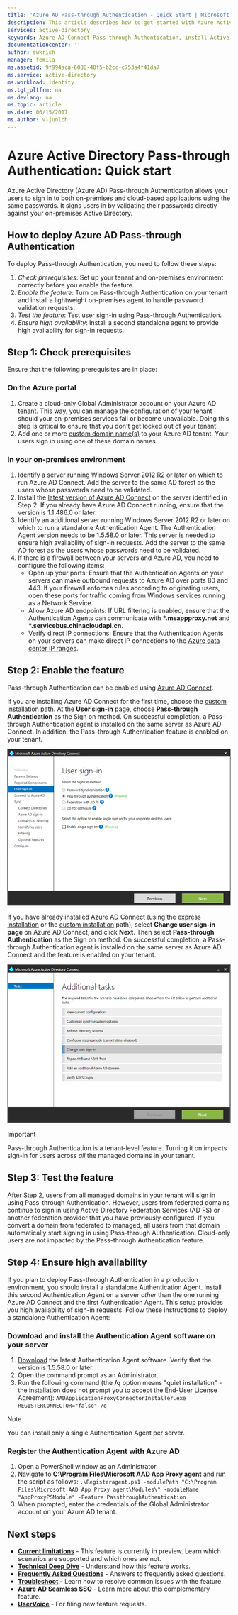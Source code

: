 ```yaml
---
title: 'Azure AD Pass-through Authentication - Quick Start | Microsoft Docs'
description: This article describes how to get started with Azure Active Directory (Azure AD) Pass-through Authentication.
services: active-directory
keywords: Azure AD Connect Pass-through Authentication, install Active Directory, required components for Azure AD, SSO, Single Sign-on
documentationcenter: ''
author: swkrish
manager: femila
ms.assetid: 9f994aca-6088-40f5-b2cc-c753a4f41da7
ms.service: active-directory
ms.workload: identity
ms.tgt_pltfrm: na
ms.devlang: na
ms.topic: article
ms.date: 06/15/2017
ms.author: v-junlch
---
```


# Azure Active Directory Pass-through Authentication: Quick start

Azure Active Directory (Azure AD) Pass-through Authentication allows your users to sign in to both on-premises and cloud-based applications using the same passwords. It signs users in by validating their passwords directly against your on-premises Active Directory.

## How to deploy Azure AD Pass-through Authentication

To deploy Pass-through Authentication, you need to follow these steps:
1. *Check prerequisites*: Set up your tenant and on-premises environment correctly before you enable the feature.
2. *Enable the feature*: Turn on Pass-through Authentication on your tenant and install a lightweight on-premises agent to handle password validation requests.
3. *Test the feature*: Test user sign-in using Pass-through Authentication.
4. *Ensure high availability*: Install a second standalone agent to provide high availability for sign-in requests.

## Step 1: Check prerequisites

Ensure that the following prerequisites are in place:

### On the Azure portal

1. Create a cloud-only Global Administrator account on your Azure AD tenant. This way, you can manage the configuration of your tenant should your on-premises services fail or become unavailable. Doing this step is critical to ensure that you don't get locked out of your tenant.
2. Add one or more [custom domain name(s)](../active-directory-add-domain.md) to your Azure AD tenant. Your users sign in using one of these domain names.

### In your on-premises environment

1. Identify a server running Windows Server 2012 R2 or later on which to run Azure AD Connect. Add the server to the same AD forest as the users whose passwords need to be validated.
2. Install the [latest version of Azure AD Connect](https://www.microsoft.com/download/details.aspx?id=47594) on the server identified in Step 2. If you already have Azure AD Connect running, ensure that the version is 1.1.486.0 or later.
3. Identify an additional server running Windows Server 2012 R2 or later on which to run a standalone Authentication Agent. The Authentication Agent version needs to be 1.5.58.0 or later. This server is needed to ensure high availability of sign-in requests. Add the server to the same AD forest as the users whose passwords need to be validated.
4. If there is a firewall between your servers and Azure AD, you need to configure the following items:
   - Open up your ports: Ensure that the Authentication Agents on your servers can make outbound requests to Azure AD over ports 80 and 443. If your firewall enforces rules according to originating users, open these ports for traffic coming from Windows services running as a Network Service.
   - Allow Azure AD endpoints: If URL filtering is enabled, ensure that the Authentication Agents can communicate with **\*.msappproxy.net** and **\*.servicebus.chinacloudapi.cn**.
   - Verify direct IP connections: Ensure that the Authentication Agents on your servers can make direct IP connections to the [Azure data center IP ranges](https://www.microsoft.com/en-us/download/details.aspx?id=42064).

## Step 2: Enable the feature

Pass-through Authentication can be enabled using [Azure AD Connect](active-directory-aadconnect.md).

If you are installing Azure AD Connect for the first time, choose the [custom installation path](active-directory-aadconnect-get-started-custom.md). At the **User sign-in** page, choose **Pass-through Authentication** as the Sign on method. On successful completion, a Pass-through Authentication agent is installed on the same server as Azure AD Connect. In addition, the Pass-through Authentication feature is enabled on your tenant.

![Azure AD Connect - user sign-in](./media/active-directory-aadconnect-sso/sso3.png)

If you have already installed Azure AD Connect (using the [express installation](active-directory-aadconnect-get-started-express.md) or the [custom installation](active-directory-aadconnect-get-started-custom.md) path), select **Change user sign-in page** on Azure AD Connect, and click **Next**. Then select **Pass-through Authentication** as the Sign on method. On successful completion, a Pass-through Authentication agent is installed on the same server as Azure AD Connect and the feature is enabled on your tenant.

![Azure AD Connect - Change user sign-in](./media/active-directory-aadconnect-user-signin/changeusersignin.png)

>[!IMPORTANT]
>Pass-through Authentication is a tenant-level feature. Turning it on impacts sign-in for users across _all_ the managed domains in your tenant.

## Step 3: Test the feature

After Step 2, users from all managed domains in your tenant will sign in using Pass-through Authentication. However, users from federated domains continue to sign in using Active Directory Federation Services (AD FS) or another federation provider that you have previously configured. If you convert a domain from federated to managed, all users from that domain automatically start signing in using Pass-through Authentication. Cloud-only users are not impacted by the Pass-through Authentication feature.

## Step 4: Ensure high availability

If you plan to deploy Pass-through Authentication in a production environment, you should install a standalone Authentication Agent. Install this second Authentication Agent on a server _other_ than the one running Azure AD Connect and the first Authentication Agent. This setup provides you high availability of sign-in requests. Follow these instructions to deploy a standalone Authentication Agent:

### Download and install the Authentication Agent software on your server

1.	[Download](https://go.microsoft.com/fwlink/?linkid=837580) the latest Authentication Agent software. Verify that the version is 1.5.58.0 or later.
2.	Open the command prompt as an Administrator.
3.	Run the following command (the **/q** option means "quiet installation" - the installation does not prompt you to accept the End-User License Agreement):
`
AADApplicationProxyConnectorInstaller.exe REGISTERCONNECTOR="false" /q
`

>[!NOTE]
>You can install only a single Authentication Agent per server.

### Register the Authentication Agent with Azure AD

1.	Open a PowerShell window as an Administrator.
2.	Navigate to **C:\Program Files\Microsoft AAD App Proxy agent** and run the script as follows:
`.\Registeragent.ps1 -modulePath "C:\Program Files\Microsoft AAD App Proxy agent\Modules\" -moduleName "AppProxyPSModule" -Feature PassthroughAuthentication`
3.	When prompted, enter the credentials of the Global Administrator account on your Azure AD tenant.

## Next steps
- [**Current limitations**](active-directory-aadconnect-pass-through-authentication-current-limitations.md) - This feature is currently in preview. Learn which scenarios are supported and which ones are not.
- [**Technical Deep Dive**](active-directory-aadconnect-pass-through-authentication-how-it-works.md) - Understand how this feature works.
- [**Frequently Asked Questions**](active-directory-aadconnect-pass-through-authentication-faq.md) - Answers to frequently asked questions.
- [**Troubleshoot**](active-directory-aadconnect-troubleshoot-pass-through-authentication.md) - Learn how to resolve common issues with the feature.
- [**Azure AD Seamless SSO**](active-directory-aadconnect-sso.md) - Learn more about this complementary feature.
- [**UserVoice**](https://feedback.azure.com/forums/169401-azure-active-directory/category/160611-directory-synchronization-aad-connect) - For filing new feature requests.

